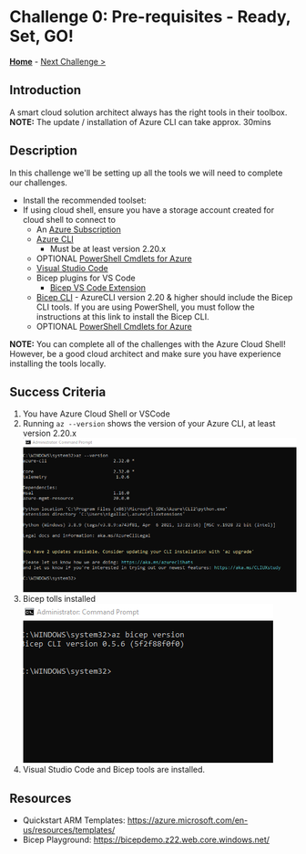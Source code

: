 # Challenge 0: Pre-requisites - Ready, Set, GO! 

**[Home](../README.md)** - [Next Challenge >](./Bicep-Challenge-01.md)

## Introduction

A smart cloud solution architect always has the right tools in their toolbox. 
**NOTE:** The update / installation of Azure CLI can take approx. 30mins
## Description

In this challenge we'll be setting up all the tools we will need to complete our challenges.

- Install the recommended toolset:
- If using cloud shell, ensure you have a storage account created for cloud shell to connect to
  - An [Azure Subscription](https://azure.microsoft.com/en-us/free/)
  - [Azure CLI](https://docs.microsoft.com/en-us/cli/azure/install-azure-cli)
    - Must be at least version 2.20.x
  - OPTIONAL [PowerShell Cmdlets for Azure](https://docs.microsoft.com/en-us/powershell/azure/install-az-ps?view=azps-6.4.0)
  - [Visual Studio Code](https://code.visualstudio.com/)
  - Bicep plugins for VS Code
    - [Bicep VS Code Extension](https://marketplace.visualstudio.com/items?itemName=ms-azuretools.vscode-bicep)
   - [Bicep CLI](https://docs.microsoft.com/en-us/azure/azure-resource-manager/bicep/install) - AzureCLI version 2.20 & higher should include the Bicep CLI tools.  If you are using PowerShell, you must follow the instructions at this link to install the Bicep CLI.
   - OPTIONAL [PowerShell Cmdlets for Azure](https://docs.microsoft.com/en-us/powershell/azure/install-az-ps?view=azps-6.4.0)


**NOTE:** You can complete all of the challenges with the Azure Cloud Shell!  However, be a good cloud architect and make sure you have experience installing the tools locally.

## Success Criteria

1. You have Azure Cloud Shell or VSCode
2. Running `az --version` shows the version of your Azure CLI, at least version 2.20.x
![](Resources\Bicep-Challenge-00\cli_version_check.png)
3. Bicep tolls installed
![](Resources\Bicep-Challenge-00\bicep_cli_check.png)
4. Visual Studio Code and Bicep tools are installed.

## Resources

  -	Quickstart ARM Templates: https://azure.microsoft.com/en-us/resources/templates/
  -	Bicep Playground: https://bicepdemo.z22.web.core.windows.net/ 

